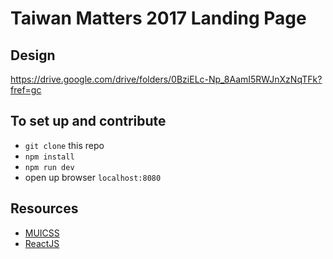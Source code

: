 # Taiwan Matters 2017 Landing Page

## Design
https://drive.google.com/drive/folders/0BziELc-Np_8AamI5RWJnXzNqTFk?fref=gc

## To set up and contribute
- `git clone` this repo
- `npm install`
- `npm run dev`
- open up browser `localhost:8080`


## Resources
- [MUICSS](https://www.muicss.com/)
- [ReactJS](https://facebook.github.io/react/)
